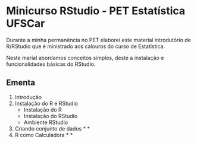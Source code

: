 # Minicurso RStudio - PET Estatística UFSCar
Durante a minha permanência no PET elaborei este material introdutório de R/RStudio que é ministrado aos calouros do curso de Estatística.

Neste marial abordamos conceitos simples, deste a instalação e funcionalidades básicas do RStudio.

## __Ementa__
1. Introdução
2. Instalação do R e RStudio
    * Instalação do R
    * Instalação do RStudio
    * Ambiente RStudio
3. Criando conjunto de dados
    *
    *
4. R como Calculadora
    *
    *
